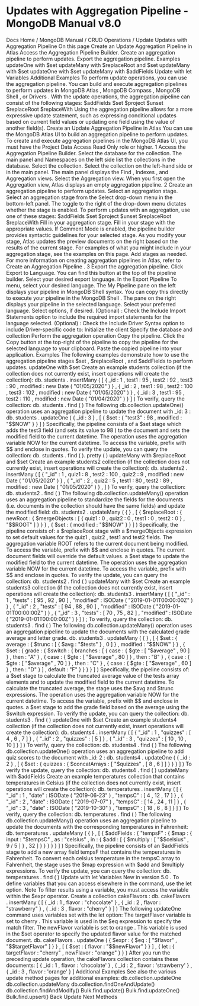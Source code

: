 # Updates with Aggregation Pipeline - MongoDB Manual v8.0


Docs Home / MongoDB Manual / CRUD Operations / Update Updates with Aggregation Pipeline On this page Create an Update Aggregation Pipeline in Atlas Access the Aggregation Pipeline Builder. Create an aggregation pipeline to perform updates. Export the aggregation pipeline. Examples updateOne with $set updateMany with $replaceRoot and $set updateMany with $set updateOne with $set updateMany with $addFields Update with let Variables Additional Examples To perform update operations, you can use the aggregation pipeline. You can
build and execute aggregation pipelines to perform updates in MongoDB Atlas , MongoDB Compass , MongoDB Shell , or Drivers . With the update operations, the aggregation pipeline can consist of the
following stages: $addFields $set $project $unset $replaceRoot $replaceWith Using the aggregation pipeline allows for a more expressive update
statement, such as expressing conditional updates based on current
field values or updating one field using the value of another field(s). Create an Update Aggregation Pipeline in Atlas You can use the MongoDB Atlas UI to build an aggregation pipeline to perform
updates. To create and execute aggregation pipelines in the
MongoDB Atlas UI, you must have the Project Data Access Read Only role or higher. 1 Access the Aggregation Pipeline Builder. Select the database for the collection. The main panel and Namespaces on the left side list the
collections in the database. Select the collection. Select the collection on the left-hand side or in the main panel.
The main panel displays the Find , Indexes ,
and Aggregation views. Select the Aggregation view. When you first open the Aggregation view, Atlas
displays an empty aggregation pipeline. 2 Create an aggregation pipeline to perform updates. Select an aggregation stage. Select an aggregation stage from the Select drop-down menu in the bottom-left panel. The toggle to the right of the drop-down menu dictates whether
the stage is enabled. To perform updates with an aggregation, use one of
these stages: $addFields $set $project $unset $replaceRoot $replaceWith Fill in your aggregation stage. Fill in your stage with the appropriate values.
If Comment Mode is enabled, the pipeline
builder provides syntactic guidelines for your selected stage. As you modify your stage, Atlas updates the preview documents on
the right based on the results of the current stage. For examples of what you might include in your aggregation stage,
see the examples on this page. Add stages as needed. For more information on creating aggregation
pipelines in Atlas, refer to Create an Aggregation Pipeline . 3 Export the aggregation pipeline. Click Export to Language. You can find this button at the top of the pipeline builder. Select your desired export language. In the Export Pipeline To menu, select your desired
language. The My Pipeline pane on the left displays your
pipeline in MongoDB Shell syntax. You can copy this directly to execute
your pipeline in the MongoDB Shell . The pane on the right displays your pipeline in the selected
language. Select your preferred language. Select options, if desired. (Optional) : Check the Include Import Statements option
to include the required import statements for the language selected. (Optional) : Check the Include Driver Syntax option
to include Driver-specific code to: Initialize the client Specify the database and collection Perform the aggregation operation Copy the pipeline. Click the Copy button at the top-right of the pipeline
to copy the pipeline for the selected language to your clipboard.
Paste the copied pipeline into your application. Examples The following examples demonstrate how to use the aggregation pipeline
stages $set , $replaceRoot , and $addFields to perform updates. updateOne with $set Create an example students collection (if the collection does
not currently exist, insert operations will create the collection): db. students . insertMany ( [ { _id : 1 , test1 : 95 , test2 : 92 , test3 : 90 , modified : new Date ( "01/05/2020" ) } , { _id : 2 , test1 : 98 , test2 : 100 , test3 : 102 , modified : new Date ( "01/05/2020" ) } , { _id : 3 , test1 : 95 , test2 : 110 , modified : new Date ( "01/04/2020" ) } ] ) To verify, query the collection: db. students . find ( ) The following db.collection.updateOne() operation uses an
aggregation pipeline to update the document with _id: 3 : db. students . updateOne ( { _id : 3 } , [ { $set : { "test3" : 98 , modified : "$$NOW" } } ] ) Specifically, the pipeline consists of a $set stage
which adds the test3 field (and sets its value to 98 ) to the
document and sets the modified field to the current datetime.
The operation uses the aggregation variable NOW for the
current datetime. To access the variable, prefix with $$ and enclose
in quotes. To verify the update, you can query the collection: db. students . find ( ). pretty ( ) updateMany with $replaceRoot and $set Create an example students2 collection (if the collection does not
currently exist, insert operations will create the collection): db. students2 . insertMany ( [ { "_id" : 1 , quiz1 : 8 , test2 : 100 , quiz2 : 9 , modified : new Date ( "01/05/2020" ) } , { "_id" : 2 , quiz2 : 5 , test1 : 80 , test2 : 89 , modified : new Date ( "01/05/2020" ) } , ] ) To verify, query the collection: db. students2 . find ( ) The following db.collection.updateMany() operation uses an aggregation
pipeline to standardize the fields for the documents (i.e. documents
in the collection should have the same fields) and update the modified field: db. students2 . updateMany ( { } , [ { $replaceRoot : { newRoot : { $mergeObjects : [ { quiz1 : 0 , quiz2 : 0 , test1 : 0 , test2 : 0 } , "$$ROOT" ] } } } , { $set : { modified : "$$NOW" }  } ] ) Specifically, the pipeline consists of: a $replaceRoot stage with a $mergeObjects expression to set default values for
the quiz1 , quiz2 , test1 and test2 fields. The
aggregation variable ROOT refers to the current
document being modified. To access the variable, prefix with $$ and enclose in quotes. The current document fields will
override the default values. a $set stage to update the modified field to the
current datetime. The operation uses the aggregation variable NOW for the current datetime. To access the variable,
prefix with $$ and enclose in quotes. To verify the update, you can query the collection: db. students2 . find ( ) updateMany with $set Create an example students3 collection (if the collection does not
currently exist, insert operations will create the collection): db. students3 . insertMany ( [ { "_id" : 1 , "tests" : [ 95 , 92 , 90 ] , "modified" : ISODate ( "2019-01-01T00:00:00Z" ) } , { "_id" : 2 , "tests" : [ 94 , 88 , 90 ] , "modified" : ISODate ( "2019-01-01T00:00:00Z" ) } , { "_id" : 3 , "tests" : [ 70 , 75 , 82 ] , "modified" : ISODate ( "2019-01-01T00:00:00Z" ) } ] ) ; To verify, query the collection: db. students3 . find ( ) The following db.collection.updateMany() operation uses an
aggregation pipeline to update the documents with the calculated
grade average and letter grade. db. students3 . updateMany ( { } , [ { $set : { average : { $trunc : [ { $avg : "$tests" } , 0 ] } , modified : "$$NOW" } } , { $set : { grade : { $switch : { branches : [ { case : { $gte : [ "$average" , 90 ] } , then : "A" } , { case : { $gte : [ "$average" , 80 ] } , then : "B" } , { case : { $gte : [ "$average" , 70 ] } , then : "C" } , { case : { $gte : [ "$average" , 60 ] } , then : "D" } ] , default : "F" } } } } ] ) Specifically, the pipeline consists of: a $set stage to calculate the truncated average value
of the tests array elements and to update the modified field to the current datetime. To calculate the truncated average,
the stage uses the $avg and $trunc expressions. The operation uses the aggregation variable NOW for the current datetime. To access the variable,
prefix with $$ and enclose in quotes. a $set stage to add the grade field based on the average using the $switch expression. To verify the update, you can query the collection: db. students3 . find ( ) updateOne with $set Create an example students4 collection (if the collection does
not currently exist, insert operations will create the collection): db. students4 . insertMany ( [ { "_id" : 1 , "quizzes" : [ 4 , 6 , 7 ] } , { "_id" : 2 , "quizzes" : [ 5 ] } , { "_id" : 3 , "quizzes" : [ 10 , 10 , 10 ] } ] ) To verify, query the collection: db. students4 . find ( ) The following db.collection.updateOne() operation uses an
aggregation pipeline to add quiz scores to the document with _id:
2 : db. students4 . updateOne ( { _id : 2 } , [ { $set : { quizzes : { $concatArrays : [ "$quizzes" , [ 8 , 6 ]  ] } } } ] ) To verify the update, query the collection: db. students4 . find ( ) updateMany with $addFields Create an example temperatures collection that contains
temperatures in Celsius (if the collection does not currently exist,
insert operations will create the collection): db. temperatures . insertMany ( [ { "_id" : 1 , "date" : ISODate ( "2019-06-23" ) , "tempsC" : [ 4 , 12 , 17 ] } , { "_id" : 2 , "date" : ISODate ( "2019-07-07" ) , "tempsC" : [ 14 , 24 , 11 ] } , { "_id" : 3 , "date" : ISODate ( "2019-10-30" ) , "tempsC" : [ 18 , 6 , 8 ] } ] ) To verify, query the collection: db. temperatures . find ( ) The following db.collection.updateMany() operation uses an
aggregation pipeline to update the documents with the corresponding
temperatures in Fahrenheit: db. temperatures . updateMany ( { } , [ { $addFields : { "tempsF" : { $map : { input : "$tempsC" , as : "celsius" , in : { $add : [ { $multiply : [ "$$celsius" , 9 / 5 ] } , 32 ] } } } } } ] ) Specifically, the pipeline consists of an $addFields stage to add a new array field tempsF that contains the
temperatures in Fahrenheit. To convert each celsius temperature in
the tempsC array to Fahrenheit, the stage uses the $map expression with $add and $multiply expressions. To verify the update, you can query the collection: db. temperatures . find ( ) Update with let Variables New in version 5.0 . To define variables that you can access elsewhere in the command, use
the let option. Note To filter results using a variable, you must access the variable
within the $expr operator. Create a collection cakeFlavors : db. cakeFlavors . insertMany ( [ { _id : 1 , flavor : "chocolate" } , { _id : 2 , flavor : "strawberry" } , { _id : 3 , flavor : "cherry" } ] ) The following updateOne command uses variables set with the let option: The targetFlavor variable is set to cherry . This variable is
used in the $eq expression to specify the match filter. The newFlavor variable is set to orange . This variable is used
in the $set operator to specify the updated flavor value for
the matched document. db. cakeFlavors . updateOne ( { $expr : { $eq : [ "$flavor" , "$$targetFlavor" ] } } , [ { $set : { flavor : "$$newFlavor" } } ] , { let : { targetFlavor : "cherry" , newFlavor : "orange" } } ) After you run the preceding update operation, the cakeFlavors collection contains these documents: [ { _id : 1 , flavor : 'chocolate' } , { _id : 2 , flavor : 'strawberry' } , { _id : 3 , flavor : 'orange' } ] Additional Examples See also the various update method pages for additional examples: db.collection.updateOne db.collection.updateMany db.collection.findOneAndUpdate() db.collection.findAndModify() Bulk.find.update() Bulk.find.updateOne() Bulk.find.upsert() Back Update Next Methods
